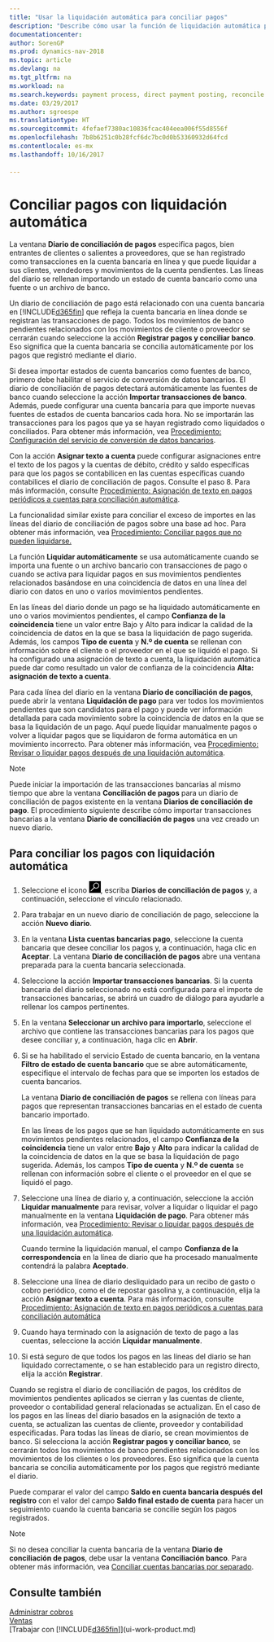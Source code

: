 ```yaml
---
title: "Usar la liquidación automática para conciliar pagos"
description: "Describe cómo usar la función de liquidación automática para liquidar pagos o recibos de efectivo en sus movimientos pendientes relacionados y conciliar pagos."
documentationcenter: 
author: SorenGP
ms.prod: dynamics-nav-2018
ms.topic: article
ms.devlang: na
ms.tgt_pltfrm: na
ms.workload: na
ms.search.keywords: payment process, direct payment posting, reconcile payment, expenses, cash receipts
ms.date: 03/29/2017
ms.author: sgroespe
ms.translationtype: HT
ms.sourcegitcommit: 4fefaef7380ac10836fcac404eea006f55d8556f
ms.openlocfilehash: 7b8b6251c0b28fcf6dc7bc0d0b53360932d64fcd
ms.contentlocale: es-mx
ms.lasthandoff: 10/16/2017

---
```

# <a name="how-to-reconcile-payments-using-automatic-application"></a>Conciliar pagos con liquidación automática
La ventana **Diario de conciliación de pagos** especifica pagos, bien entrantes de clientes o salientes a proveedores, que se han registrado como transacciones en la cuenta bancaria en línea y que puede liquidar a sus clientes, vendedores y movimientos de la cuenta pendientes. Las líneas del diario se rellenan importando un estado de cuenta bancario como una fuente o un archivo de banco.

Un diario de conciliación de pago está relacionado con una cuenta bancaria en [!INCLUDE[d365fin](includes/d365fin_md.md)] que refleja la cuenta bancaria en línea donde se registran las transacciones de pago. Todos los movimientos de banco pendientes relacionados con los movimientos de cliente o proveedor se cerrarán cuando seleccione la acción **Registrar pagos y conciliar banco**. Eso significa que la cuenta bancaria se concilia automáticamente por los pagos que registró mediante el diario.

Si desea importar estados de cuenta bancarios como fuentes de banco, primero debe habilitar el servicio de conversión de datos bancarios. El diario de conciliación de pagos detectará automáticamente las fuentes de banco cuando seleccione la acción **Importar transacciones de banco**. Además, puede configurar una cuenta bancaria para que importe nuevas fuentes de estados de cuenta bancarios cada hora. No se importarán las transacciones para los pagos que ya se hayan registrado como liquidados o conciliados. Para obtener más información, vea [Procedimiento: Configuración del servicio de conversión de datos bancarios](bank-how-setup-bank-data-conversion-service.md).

Con la acción **Asignar texto a cuenta** puede configurar asignaciones entre el texto de los pagos y la cuentas de débito, crédito y saldo específicas para que los pagos se contabilicen en las cuentas específicas cuando contabilices el diario de conciliación de pagos. Consulte el paso 8. Para más información, consulte [Procedimiento: Asignación de texto en pagos periódicos a cuentas para conciliación automática](receivables-how-map-text-recurring-payments-accounts-auto-reconcilliation.md).

La funcionalidad similar existe para conciliar el exceso de importes en las líneas del diario de conciliación de pagos sobre una base ad hoc. Para obtener más información, vea [Procedimiento: Conciliar pagos que no pueden liquidarse.](receivables-how-reconcile-payments-cannot-apply-auto.md)

La función **Liquidar automáticamente** se usa automáticamente cuando se importa una fuente o un archivo bancario con transacciones de pago o cuando se activa para liquidar pagos en sus movimientos pendientes relacionados basándose en una coincidencia de datos en una línea del diario con datos en uno o varios movimientos pendientes.

En las líneas del diario donde un pago se ha liquidado automáticamente en uno o varios movimientos pendientes, el campo **Confianza de la coincidencia** tiene un valor entre Bajo y Alto para indicar la calidad de la coincidencia de datos en la que se basa la liquidación de pago sugerida. Además, los campos **Tipo de cuenta** y **N.º de cuenta** se rellenan con información sobre el cliente o el proveedor en el que se liquidó el pago. Si ha configurado una asignación de texto a cuenta, la liquidación automática puede dar como resultado un valor de confianza de la coincidencia **Alta: asignación de texto a cuenta**.

Para cada línea del diario en la ventana **Diario de conciliación de pagos**, puede abrir la ventana **Liquidación de pago** para ver todos los movimientos pendientes que son candidatos para el pago y puede ver información detallada para cada movimiento sobre la coincidencia de datos en la que se basa la liquidación de un pago. Aquí puede liquidar manualmente pagos o volver a liquidar pagos que se liquidaron de forma automática en un movimiento incorrecto. Para obtener más información, vea [Procedimiento: Revisar o liquidar pagos después de una liquidación automática](receivables-how-review-apply-payments-auto-application.md).

> [!NOTE]  
>   Puede iniciar la importación de las transacciones bancarias al mismo tiempo que abre la ventana **Conciliación de pagos** para un diario de conciliación de pagos existente en la ventana **Diarios de conciliación de pago**. El procedimiento siguiente describe cómo importar transacciones bancarias a la ventana **Diario de conciliación de pagos** una vez creado un nuevo diario.

## <a name="to-reconcile-payments-using-automatic-application"></a>Para conciliar los pagos con liquidación automática
1. Seleccione el icono ![Buscar página o informe](media/ui-search/search_small.png "icono Buscar página o informe"), escriba **Diarios de conciliación de pagos** y, a continuación, seleccione el vínculo relacionado.
2. Para trabajar en un nuevo diario de conciliación de pago, seleccione la acción **Nuevo diario**.
3. En la ventana **Lista cuentas bancarias pago**, seleccione la cuenta bancaria que desee conciliar los pagos y, a continuación, haga clic en **Aceptar**.
   La ventana **Diario de conciliación de pagos** abre una ventana preparada para la cuenta bancaria seleccionada.
4. Seleccione la acción **Importar transacciones bancarias**.
   Si la cuenta bancaria del diario seleccionado no está configurada para el importe de transacciones bancarias, se abrirá un cuadro de diálogo para ayudarle a rellenar los campos pertinentes.
5. En la ventana **Seleccionar un archivo para importarlo**, seleccione el archivo que contiene las transacciones bancarias para los pagos que desee conciliar y, a continuación, haga clic en **Abrir**.  
6. Si se ha habilitado el servicio Estado de cuenta bancario, en la ventana **Filtro de estado de cuenta bancario** que se abre automáticamente, especifique el intervalo de fechas para que se importen los estados de cuenta bancarios.

    La ventana **Diario de conciliación de pagos** se rellena con líneas para pagos que representan transacciones bancarias en el estado de cuenta bancario importado.

    En las líneas de los pagos que se han liquidado automáticamente en sus movimientos pendientes relacionados, el campo **Confianza de la coincidencia** tiene un valor entre **Bajo** y **Alto** para indicar la calidad de la coincidencia de datos en la que se basa la liquidación de pago sugerida. Además, los campos **Tipo de cuenta** y **N.º de cuenta** se rellenan con información sobre el cliente o el proveedor en el que se liquidó el pago.
7. Seleccione una línea de diario y, a continuación, seleccione la acción **Liquidar manualmente** para revisar, volver a liquidar o liquidar el pago manualmente en la ventana **Liquidación de pago**. Para obtener más información, vea [Procedimiento: Revisar o liquidar pagos después de una liquidación automática](receivables-how-review-apply-payments-auto-application.md).

    Cuando termine la liquidación manual, el campo **Confianza de la correspondencia** en la línea de diario que ha procesado manualmente contendrá la palabra **Aceptado**.
8. Seleccione una línea de diario desliquidado para un recibo de gasto o cobro periódico, como el de repostar gasolina y, a continuación, elija la acción **Asignar texto a cuenta**. Para más información, consulte [Procedimiento: Asignación de texto en pagos periódicos a cuentas para conciliación automática](receivables-how-map-text-recurring-payments-accounts-auto-reconcilliation.md)
9. Cuando haya terminado con la asignación de texto de pago a las cuentas, seleccione la acción **Liquidar manualmente**.
10. Si está seguro de que todos los pagos en las líneas del diario se han liquidado correctamente, o se han establecido para un registro directo, elija la acción **Registrar**.

Cuando se registra el diario de conciliación de pagos, los créditos de movimientos pendientes aplicados se cierran y las cuentas de cliente, proveedor o contabilidad general relacionadas se actualizan. En el caso de los pagos en las líneas del diario basados en la asignación de texto a cuenta, se actualizan las cuentas de cliente, proveedor y contabilidad especificadas. Para todas las líneas de diario, se crean movimientos de banco. Si selecciona la acción **Registrar pagos y conciliar banco**, se cerrarán todos los movimientos de banco pendientes relacionados con los movimientos de los clientes o los proveedores. Eso significa que la cuenta bancaria se concilia automáticamente por los pagos que registró mediante el diario.

Puede comparar el valor del campo **Saldo en cuenta bancaria después del registro** con el valor del campo **Saldo final estado de cuenta** para hacer un seguimiento cuando la cuenta bancaria se concilie según los pagos registrados.

> [!NOTE]  
>   Si no desea conciliar la cuenta bancaria de la ventana **Diario de conciliación de pagos**, debe usar la ventana **Conciliación banco**. Para obtener más información, vea [Conciliar cuentas bancarias por separado](bank-how-reconcile-bank-accounts-separately.md).

## <a name="see-also"></a>Consulte también
[Administrar cobros](receivables-manage-receivables.md)  
[Ventas](sales-manage-sales.md)  
[Trabajar con [!INCLUDE[d365fin](includes/d365fin_md.md)]](ui-work-product.md)

